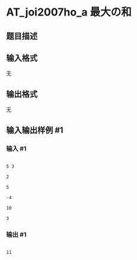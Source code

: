 # AT_joi2007ho_a 最大の和

## 题目描述

[problemUrl]: https://atcoder.jp/contests/joi2007ho/tasks/joi2007ho_a

## 输入格式

无

## 输出格式

无

## 输入输出样例 #1

### 输入 #1

```
5 3
2
5
-4
10
3
```

### 输出 #1

```
11
```